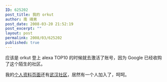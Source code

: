 ```yaml
---
ID: 625202
post_title: 我的 orkut
author: 南 靖男
post_date: 2008-03-20 21:52:19
post_excerpt: ""
layout: post
permalink: 2008/03/625202
published: true
---
```

应该是 orkut 登上 alexa TOP10 的时候就去激活了账号，因为 Google 已经收购了这个陌生的社区。

我的<a href="http://www.orkut.com/Profile.aspx?uid=15511965478896534570" title="orkut - 峰 的个人资料">个人资料页面</a>还有<a href="http://www.orkut.com/Community.aspx?cmm=37311347" title="orkut - 武汉">武汉社区</a>，居然有一个人加入了，呵呵。